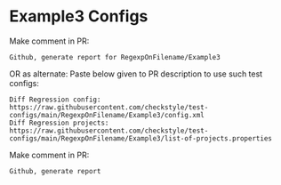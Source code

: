 # Example3 Configs
Make comment in PR:
```
Github, generate report for RegexpOnFilename/Example3
```
OR as alternate:
Paste below given to PR description to use such test configs:
```
Diff Regression config: https://raw.githubusercontent.com/checkstyle/test-configs/main/RegexpOnFilename/Example3/config.xml
Diff Regression projects: https://raw.githubusercontent.com/checkstyle/test-configs/main/RegexpOnFilename/Example3/list-of-projects.properties
```
Make comment in PR:
```
Github, generate report
```
